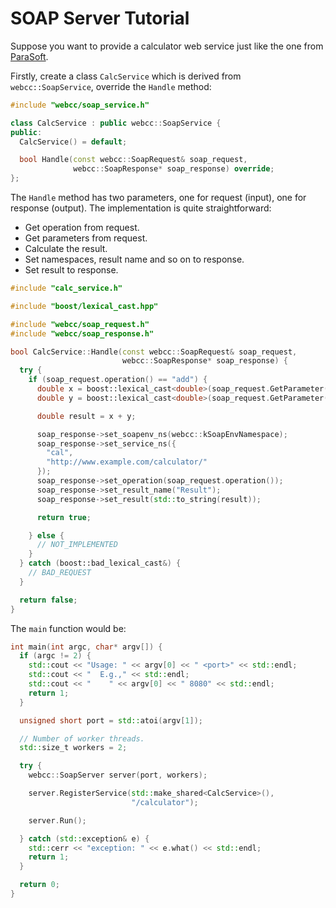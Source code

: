 # SOAP Server Tutorial

Suppose you want to provide a calculator web service just like the one from [ParaSoft](http://ws1.parasoft.com/glue/calculator.wsdl).

Firstly, create a class `CalcService` which is derived from `webcc::SoapService`, override the `Handle` method:
```cpp
#include "webcc/soap_service.h"

class CalcService : public webcc::SoapService {
public:
  CalcService() = default;

  bool Handle(const webcc::SoapRequest& soap_request,
              webcc::SoapResponse* soap_response) override;
};
```
The `Handle` method has two parameters, one for request (input), one for response (output).
The implementation is quite straightforward:
- Get operation from request.
- Get parameters from request.
- Calculate the result.
- Set namespaces, result name and so on to response.
- Set result to response.

```cpp
#include "calc_service.h"

#include "boost/lexical_cast.hpp"

#include "webcc/soap_request.h"
#include "webcc/soap_response.h"

bool CalcService::Handle(const webcc::SoapRequest& soap_request,
                         webcc::SoapResponse* soap_response) {
  try {
    if (soap_request.operation() == "add") {
      double x = boost::lexical_cast<double>(soap_request.GetParameter("x"));
      double y = boost::lexical_cast<double>(soap_request.GetParameter("y"));

      double result = x + y;

      soap_response->set_soapenv_ns(webcc::kSoapEnvNamespace);
      soap_response->set_service_ns({
        "cal",
        "http://www.example.com/calculator/"
      });
      soap_response->set_operation(soap_request.operation());
      soap_response->set_result_name("Result");
      soap_response->set_result(std::to_string(result));

      return true;

    } else {
      // NOT_IMPLEMENTED
    }
  } catch (boost::bad_lexical_cast&) {
    // BAD_REQUEST
  }

  return false;
}
```

The `main` function would be:
```cpp
int main(int argc, char* argv[]) {
  if (argc != 2) {
    std::cout << "Usage: " << argv[0] << " <port>" << std::endl;
    std::cout << "  E.g.," << std::endl;
    std::cout << "    " << argv[0] << " 8080" << std::endl;
    return 1;
  }

  unsigned short port = std::atoi(argv[1]);

  // Number of worker threads.
  std::size_t workers = 2;

  try {
    webcc::SoapServer server(port, workers);

    server.RegisterService(std::make_shared<CalcService>(),
                           "/calculator");

    server.Run();

  } catch (std::exception& e) {
    std::cerr << "exception: " << e.what() << std::endl;
    return 1;
  }

  return 0;
}
```
